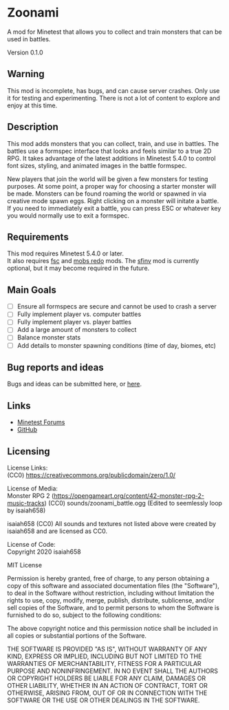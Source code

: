 # Zoonami
A mod for Minetest that allows you to collect and train monsters that can be used in battles.

Version 0.1.0

## Warning
This mod is incomplete, has bugs, and can cause server crashes. Only use it for testing 
and experimenting. There is not a lot of content to explore and enjoy at this time.

## Description
This mod adds monsters that you can collect, train, and use in battles. The battles
use a formspec interface that looks and feels similar to a true 2D RPG. It takes 
advantage of the latest additions in Minetest 5.4.0 to control font sizes, styling, 
and animated images in the battle formspec.

New players that join the world will be given a few monsters for testing purposes.
At some point, a proper way for choosing a starter monster will be made. Monsters 
can be found roaming the world or spawned in via creative mode spawn eggs.
Right clicking on a monster will initate a battle. If you need to immediately exit
a battle, you can press ESC or whatever key you would normally use to exit a
formspec.

## Requirements
This mod requires Minetest 5.4.0 or later.  
It also requires [fsc](https://forum.minetest.net/viewtopic.php?t=19203) and [mobs redo](https://forum.minetest.net/viewtopic.php?t=9917) mods. The [sfinv](https://forum.minetest.net/viewtopic.php?t=19765) mod is currently optional, but it may become required in the future.

## Main Goals
- [ ] Ensure all formspecs are secure and cannot be used to crash a server
- [ ] Fully implement player vs. computer battles
- [ ] Fully implement player vs. player battles
- [ ] Add a large amount of monsters to collect
- [ ] Balance monster stats
- [ ] Add details to monster spawning conditions (time of day, biomes, etc)

## Bug reports and ideas
Bugs and ideas can be submitted here, or [here](https://github.com/isaiah658/zoonami/issues/new).

## Links
* [Minetest Forums]()
* [GitHub](http://github.com/isaiah658/zoonami/)

## Licensing
License Links:  
(CC0) https://creativecommons.org/publicdomain/zero/1.0/

License of Media:  
Monster RPG 2 (https://opengameart.org/content/42-monster-rpg-2-music-tracks) (CC0)
	sounds/zoonami_battle.ogg (Edited to seemlessly loop by isaiah658)

isaiah658 (CC0)
	All sounds and textures not listed above were created by isaiah658 and are licensed as CC0.

License of Code:  
Copyright 2020 isaiah658

MIT License

Permission is hereby granted, free of charge, to any person obtaining a copy of this software and associated documentation files (the "Software"), to deal in the Software without restriction, including without limitation the rights to use, copy, modify, merge, publish, distribute, sublicense, and/or sell copies of the Software, and to permit persons to whom the Software is furnished to do so, subject to the following conditions:

The above copyright notice and this permission notice shall be included in all copies or substantial portions of the Software.

THE SOFTWARE IS PROVIDED "AS IS", WITHOUT WARRANTY OF ANY KIND, EXPRESS OR IMPLIED, INCLUDING BUT NOT LIMITED TO THE WARRANTIES OF MERCHANTABILITY, FITNESS FOR A PARTICULAR PURPOSE AND NONINFRINGEMENT. IN NO EVENT SHALL THE AUTHORS OR COPYRIGHT HOLDERS BE LIABLE FOR ANY CLAIM, DAMAGES OR OTHER LIABILITY, WHETHER IN AN ACTION OF CONTRACT, TORT OR OTHERWISE, ARISING FROM, OUT OF OR IN CONNECTION WITH THE SOFTWARE OR THE USE OR OTHER DEALINGS IN THE SOFTWARE.
